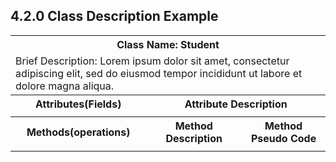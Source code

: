 ## 4.2.0 Class Description Example

<table>
  <tr>
    <th colspan = "3">Class Name: Student</th>
  </tr>
  <tr>
    <td colspan = "3">Brief Description: Lorem ipsum dolor sit amet, consectetur adipiscing elit, sed do eiusmod tempor incididunt ut labore et dolore magna aliqua. </td>
  </tr>
  <tr>
    <th>Attributes(Fields)</th>
    <th colspan = "2">Attribute Description</th>
  </tr>
  <tr>
    <td></td><td colspan = "2"></td>
  </tr>
  <tr>
    <th>Methods(operations) </th>
    <th>Method Description</th>
    <th>Method Pseudo Code</th>
  </tr>
  <tr>
    <td></td>
    <td></td>
    <td></td>
  </tr>
</table>

